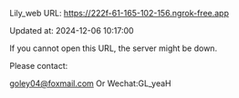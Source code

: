 Lily_web URL: https://222f-61-165-102-156.ngrok-free.app

Updated at: 2024-12-06 10:17:00

If you cannot open this URL, the server might be down.

Please contact: 

goley04@foxmail.com Or Wechat:GL_yeaH